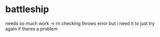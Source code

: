 # battleship

needs so much work 
-> rn checking throws error but i need it to just try again if theres a problem